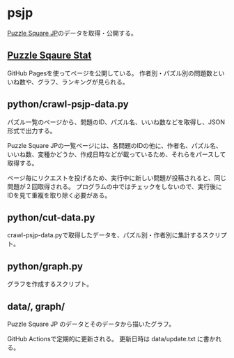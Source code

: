 # psjp
[Puzzle Square JP](https://puzsq.jp/main/index.php)のデータを取得・公開する。

## [Puzzle Sqaure Stat](https://bay-puz.github.io/psjp/)
GitHub Pagesを使ってページを公開している。
作者別・パズル別の問題数といいね数や、グラフ、ランキングが見られる。
## python/crawl-psjp-data.py
パズル一覧のページから、問題のID、パズル名、いいね数などを取得し、JSON形式で出力する。

Puzzle Square JPの一覧ページには、各問題のIDの他に、作者名、パズル名、いいね数、変種かどうか、作成日時などが載っているため、それらをパースして取得する。

ページ毎にリクエストを投げるため、実行中に新しい問題が投稿されると、同じ問題が２回取得される。
プログラムの中ではチェックをしないので、実行後にIDを見て重複を取り除く必要がある。

## python/cut-data.py
crawl-psjp-data.pyで取得したデータを、パズル別・作者別に集計するスクリプト。
## python/graph.py
グラフを作成するスクリプト。
## data/, graph/
Puzzle Square JP のデータとそのデータから描いたグラフ。

GitHub Actionsで定期的に更新される。
更新日時は data/update.txt に書かれる。
